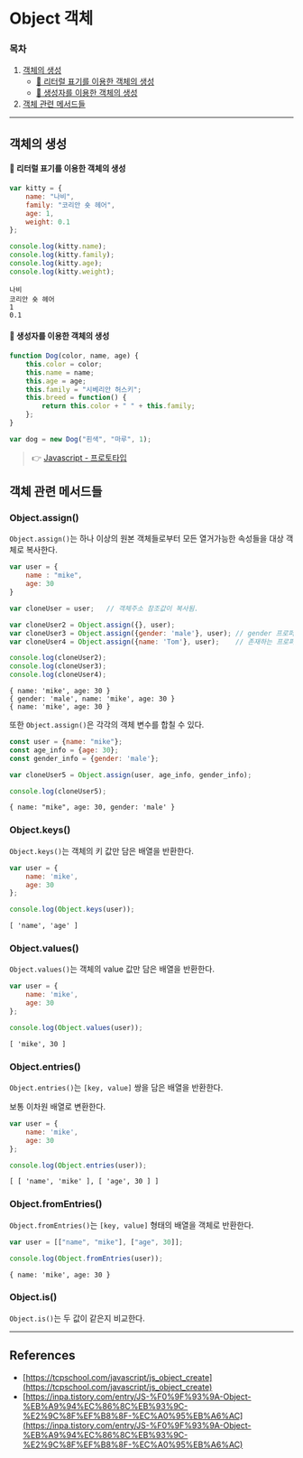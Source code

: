 # Object 객체
### 목차
1. [객체의 생성](#객체의-생성)
    - [📌 리터럴 표기를 이용한 객체의 생성](#📌-리터럴-표기를-이용한-객체의-생성)
    - [📌 생성자를 이용한 객체의 생성](#📌-생성자를-이용한-객체의-생성)
2. [객체 관련 메서드들](#객체-관련-메서드들)

---
## 객체의 생성
#### 📌 리터럴 표기를 이용한 객체의 생성
```js
var kitty = {
    name: "나비",
    family: "코리안 숏 헤어",
    age: 1,
    weight: 0.1
};

console.log(kitty.name);
console.log(kitty.family);
console.log(kitty.age);
console.log(kitty.weight);
```
```
나비
코리안 숏 헤어
1
0.1
```

#### 📌 생성자를 이용한 객체의 생성
```js
function Dog(color, name, age) {
    this.color = color;
    this.name = name;
    this.age = age;
    this.family = "시베리안 허스키";
    this.breed = function() {
        return this.color + " " + this.family;
    };
} 
```
```js
var dog = new Dog("흰색", "마루", 1);
```

> 👉 [Javascript - 프로토타입]()

## 객체 관련 메서드들
### Object.assign()
`Object.assign()`는 하나 이상의 원본 객체들로부터 모든 열거가능한 속성들을 대상 객체로 복사한다.

```js
var user = {
    name : "mike",
    age: 30
}

var cloneUser = user;   // 객체주소 참조값이 복사됨.

var cloneUser2 = Object.assign({}, user);
var cloneUser3 = Object.assign({gender: 'male'}, user); // gender 프로퍼티를 추가해서 객체 값을 얻는다. // {gender: 'male', name = "mike", age: 30}
var cloneUser4 = Object.assign({name: 'Tom'}, user);    // 존재하는 프로퍼티면 값을 덮어 씌운다.

console.log(cloneUser2);
console.log(cloneUser3);
console.log(cloneUser4);
```
```
{ name: 'mike', age: 30 }
{ gender: 'male', name: 'mike', age: 30 }
{ name: 'mike', age: 30 }
```

또한 `Object.assign()`은 각각의 객체 변수를 합칠 수 있다.

```js
const user = {name: "mike"};
const age_info = {age: 30};
const gender_info = {gender: 'male'};

var cloneUser5 = Object.assign(user, age_info, gender_info);

console.log(cloneUser5);
```
```
{ name: "mike", age: 30, gender: 'male' }
```

### Object.keys()
`Object.keys()`는 객체의 키 값만 담은 배열을 반환한다.

```js
var user = {
    name: 'mike', 
    age: 30
};

console.log(Object.keys(user));
```
```
[ 'name', 'age' ]
```

### Object.values()
`Object.values()`는 객체의 value 값만 담은 배열을 반환한다.

```js
var user = {
    name: 'mike', 
    age: 30
};

console.log(Object.values(user));
```
```
[ 'mike', 30 ]
```

### Object.entries()
`Object.entries()`는 `[key, value]` 쌍을 담은 배열을 반환한다.

보통 이차원 배열로 변환한다.

```js
var user = {
    name: 'mike', 
    age: 30
};

console.log(Object.entries(user));
```
```
[ [ 'name', 'mike' ], [ 'age', 30 ] ]
```

### Object.fromEntries()
`Object.fromEntries()`는 `[key, value]` 형태의 배열을 객체로 반환한다.

```js
var user = [["name", "mike"], ["age", 30]];

console.log(Object.fromEntries(user));
```
```
{ name: 'mike', age: 30 }
```

### Object.is()
`Object.is()`는 두 값이 같은지 비교한다.



---
## References
- [https://tcpschool.com/javascript/js_object_create](https://tcpschool.com/javascript/js_object_create)
- [https://inpa.tistory.com/entry/JS-%F0%9F%93%9A-Object-%EB%A9%94%EC%86%8C%EB%93%9C-%E2%9C%8F%EF%B8%8F-%EC%A0%95%EB%A6%AC](https://inpa.tistory.com/entry/JS-%F0%9F%93%9A-Object-%EB%A9%94%EC%86%8C%EB%93%9C-%E2%9C%8F%EF%B8%8F-%EC%A0%95%EB%A6%AC)